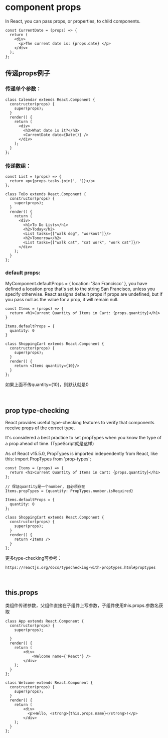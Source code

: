 # component props
In React, you can pass props, or properties, to child components. 
```
const CurrentDate = (props) => {
  return (
    <div>
      <p>The current date is: {props.date} </p>
    </div>
  );
};
```

## 传递props例子
### 传递单个参数：
```
class Calendar extends React.Component {
  constructor(props) {
    super(props);
  }
  render() {
    return (
      <div>
        <h3>What date is it?</h3>
        <CurrentDate date={Date()} />
      </div>
    );
  }
};
```

### 传递数组：
```
const List = (props) => {
  return <p>{props.tasks.join(', ')}</p>
};

class ToDo extends React.Component {
  constructor(props) {
    super(props);
  }
  render() {
    return (
      <div>
        <h1>To Do Lists</h1>
        <h2>Today</h2>
        <List tasks={["walk dog", "workout"]}/>
        <h2>Tomorrow</h2>
        <List tasks={["walk cat", "cat work", "work cat"]}/>
      </div>
    );
  }
};
```

### default props:

MyComponent.defaultProps = { location: 'San Francisco' }, you have defined a location prop that's set to the string San Francisco, unless you specify otherwise. React assigns default props if props are undefined, but if you pass null as the value for a prop, it will remain null.

```
const Items = (props) => {
  return <h1>Current Quantity of Items in Cart: {props.quantity}</h1>
}

Items.defaultProps = {
  quantity: 0
}

class ShoppingCart extends React.Component {
  constructor(props) {
    super(props);
  }
  render() {
    return <Items quantity={10}/>
  }
};
```
如果上面不传quantity={10}，则默认就是0

<br>

## prop type-checking
React provides useful type-checking features to verify that components receive props of the correct type.

It's considered a best practice to set propTypes when you know the type of a prop ahead of time. (TypeScript就是这样)

As of React v15.5.0, PropTypes is imported independently from React, like this: import PropTypes from 'prop-types';

```
const Items = (props) => {
  return <h1>Current Quantity of Items in Cart: {props.quantity}</h1>
};

// 保证quantity是一个number, 且必须存在
Items.propTypes = {quantity: PropTypes.number.isRequired}

Items.defaultProps = {
  quantity: 0
};

class ShoppingCart extends React.Component {
  constructor(props) {
    super(props);
  }
  render() {
    return <Items />
  }
};
```


更多type-checking可参考：
```
https://reactjs.org/docs/typechecking-with-proptypes.html#proptypes
```

<br>

## this.props
类组件传递参数，父组件直接在子组件上写参数，子组件使用this.props.参数名获取

```
class App extends React.Component {
  constructor(props) {
    super(props);

  }
  render() {
    return (
        <div>
            <Welcome name={'React'} />
        </div>
    );
  }
};

class Welcome extends React.Component {
  constructor(props) {
    super(props);
  }
  render() {
    return (
        <div>
          <p>Hello, <strong>{this.props.name}</strong>!</p>
        </div>
    );
  }
};
```